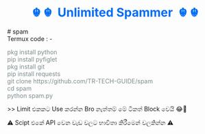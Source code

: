 <h1 style="text-align:center"><span style="color:#006ef5">☬ ☬&nbsp; Unlimited Spammer&nbsp; ☬ ☬</span></h1>

<p># spam<br />
Termux code : -</p>

<p><span style="color:#7f8c8d">pkg install python<br />
pip install pyfiglet<br />
pkg install git<br />
pip install requests<br />
git clone https://github.com/TR-TECH-GUIDE/spam<br />
cd spam<br />
python spam.py</span></p>

<p>&gt;&gt; Limit එකකට Use කරන්න Bro නැත්තම් මේ ටිකත් Block වෙයි 😂🤚</p>
<p> ⚠️ Scipt එකේ API වෙන වැඩ වලට භාවිතා කිරීමෙන් වලකින්න ⚠️ </p>
